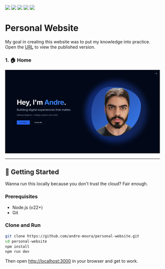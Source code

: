 <img src="https://img.shields.io/badge/Node-v22-green"/> <img src="https://img.shields.io/badge/TypeScript-5.0-darkblue"/> <img src="https://img.shields.io/badge/React-v18.2.0-blue"/> <img src="https://img.shields.io/badge/HTML-5-orange"/> <img src="https://img.shields.io/badge/CSS-3-purple"/> 

# Personal Website
My goal in creating this website was to put my knowledge into practice. Open the [URL](https://andre-moura.netlify.app) to view the published version.

### 1. 🏠 Home
![Home](https://raw.githubusercontent.com/andre-moura/images/refs/heads/main/personal-website/index.png?raw=true)

---

## 🚀 Getting Started

Wanna run this locally because you don't trust the cloud? Fair enough.

### Prerequisites

* Node.js (v22+)
* Git

### Clone and Run

```bash
git clone https://github.com/andre-moura/personal-website.git
cd personal-website
npm install
npm run dev
```

Then open [http://localhost:3000](http://localhost:3000) in your browser and get to work.
